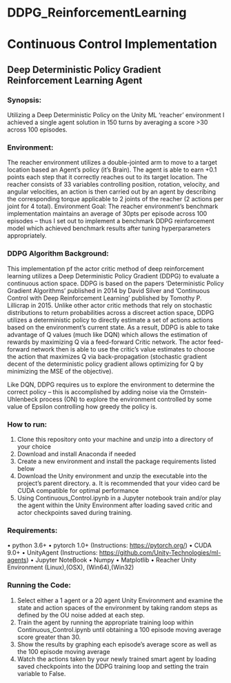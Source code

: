 # DDPG_ReinforcementLearning

# Continuous Control Implementation
## Deep Deterministic Policy Gradient Reinforcement Learning Agent

### Synopsis:
Utilizing a Deep Deterministic Policy on the Unity ML ‘reacher’ environment I achieved a single agent solution in 150 turns by averaging a score >30 across 100 episodes.

### Environment:
The reacher environment utilizes a double-jointed arm to move to a target location based an Agent’s policy (it’s Brain).  The agent is able to earn +0.1 points each step that it correctly reaches out to its target location.  The reacher consists of 33 variables controlling position, rotation, velocity, and angular velocities, an action is then carried out by an agent by describing the corresponding torque applicable to 2 joints of the reacher (2 actions per joint for 4 total).
Environment Goal: 
The reacher environment’s benchmark implementation maintains an average of 30pts per episode across 100 episodes – thus I set out to implement a benchmark DDPG reinforcement model which achieved benchmark results after tuning hyperparameters appropriately.


### DDPG Algorithm Background:
This implementation pf the actor critic method of deep reinforcement learning utilizes a Deep Deterministic Policy Gradient (DDPG) to evaluate a continuous action space.  DDPG is based on the papers ‘Deterministic Policy Gradient Algorithms’ published in 2014 by David Silver and ‘Continuous Control with Deep Reinforcement Learning’ published by Tomothy P. Lillicrap in 2015.
Unlike other actor critic methods that rely on stochastic distributions to return probabilities across a discreet action space, DDPG utilizes a deterministic policy to directly estimate a set of actions actions based on the environment’s current state.  As a result, DDPG is able to take advantage of Q values (much like DQN) which allows the estimation of rewards by maximizing Q via a feed-forward Critic network.  The actor feed-forward network then is able to use the critic’s value estimates to choose the action that maximizes Q via back-propagation (stochastic gradient decent of the deterministic policy gradient allows optimizing for Q by minimizing the MSE of the objective).

Like DQN, DDPG requires us to explore the environment to determine the correct policy – this is accomplished by adding noise via the Ornstein-Uhlenbeck process (ON) to explore the environment controlled by some value of Epsilon controlling how greedy the policy is.


### How to run:
1.	Clone this repository onto your machine and unzip into a directory of your choice
2.	Download and install Anaconda if needed
3.	Create a new environment and install the package requirements listed below
4.	Download the Unity environment and unzip the executable into the project’s parent directory.
        a.	It is recommended that your video card be CUDA compatible for optimal performance
5.	Using Continuous_Control.ipynb in a Jupyter notebook train and/or play the agent within the Unity Environment after loading saved critic and actor checkpoints saved during training.


### Requirements:
•	python 3.6+
•	pytorch 1.0+ (Instructions: https://pytorch.org/)
•	CUDA 9.0+
•	UnityAgent (Instructions: https://github.com/Unity-Technologies/ml-agents)
•	Jupyter NoteBook
•	Numpy
•	Matplotlib
•	Reacher Unity Environment (Linux),(OSX), (Win64),(Win32)


### Running the Code:
1.	Select either a 1 agent or a 20 agent Unity Environment and examine the state and action spaces of the environment by taking random steps as defined by the OU noise added at each step.
2.	Train the agent by running the appropriate training loop within Continuous_Control.ipynb until obtaining a 100 episode moving average score greater than 30.
3.	Show the results by graphing each episode’s average score as well as the 100 episode moving average
4.	Watch the actions taken by your newly trained smart agent by loading saved checkpoints into the DDPG training loop and setting the train variable to False.


